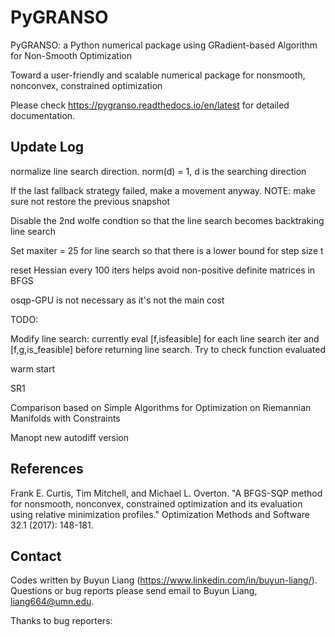 # PyGRANSO

PyGRANSO: a Python numerical package using GRadient-based Algorithm for Non-Smooth Optimization

Toward a user-friendly and scalable numerical package for nonsmooth, nonconvex, constrained optimization

Please check https://pygranso.readthedocs.io/en/latest for detailed documentation.

## Update Log

normalize line search direction. norm(d) = 1, d is the searching direction

If the last fallback strategy failed, make a movement anyway. NOTE: make sure not restore the previous snapshot

Disable the 2nd wolfe condtion so that the line search becomes backtraking line search

Set maxiter = 25 for line search so that there is a lower bound for step size t

reset Hessian every 100 iters helps avoid non-positive definite matrices in BFGS

osqp-GPU is not necessary as it's not the main cost


TODO:

Modify line search: currently eval [f,isfeasible] for each line search iter and [f,g,is_feasible] before returning line search. Try to check function evaluated

warm start

SR1

Comparison based on
Simple Algorithms for Optimization on Riemannian Manifolds with Constraints

Manopt new autodiff version

## References

Frank E. Curtis, Tim Mitchell, and Michael L. Overton. "A BFGS-SQP method for nonsmooth, nonconvex, constrained optimization and its evaluation using relative minimization profiles." Optimization Methods and Software 32.1 (2017): 148-181.

## Contact
Codes written by Buyun Liang (https://www.linkedin.com/in/buyun-liang/). Questions or bug reports please send email to Buyun Liang, liang664@umn.edu.

Thanks to bug reporters: 
